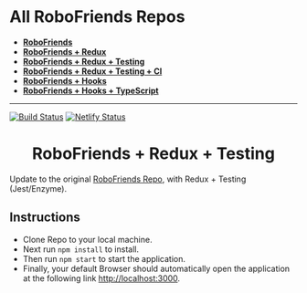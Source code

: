 # All RoboFriends Repos
- **[RoboFriends](https://github.com/rbhachu/robofriends)** 
- **[RoboFriends + Redux](https://github.com/rbhachu/robofriends-redux)** 
- **[RoboFriends + Redux + Testing](https://github.com/rbhachu/robofriends-redux-testing)** 
- **[RoboFriends + Redux + Testing + CI](https://github.com/rbhachu/robofriends-redux-testing-ci)** 
- **[RoboFriends + Hooks](https://github.com/rbhachu/robofriends-hooks)** 
- **[RoboFriends + Hooks + TypeScript](https://github.com/rbhachu/robofriends-hooks-typescript)** 

----

[![Build Status](https://travis-ci.org/gelstudios/gitfiti.svg?branch=master)](https://travis-ci.org/gelstudios/gitfiti) [![Netlify Status](https://api.netlify.com/api/v1/badges/712fe2b4-ebab-4a0b-a273-8b1263cfd8e3/deploy-status)](https://app.netlify.com/sites/rbhachu-robofriends-redux-testing/deploys)

<h1 align="center">RoboFriends + Redux + Testing</h1>

Update to the original [RoboFriends Repo](https://github.com/rbhachu/robofriends), with Redux + Testing (Jest/Enzyme).

## Instructions
  - Clone Repo to your local machine.<br>
  - Next run `npm install` to install.<br>
  - Then run `npm start` to start the application.<br>
  - Finally, your default Browser should automatically open the application at the following link [http://localhost:3000](http://localhost:3000).